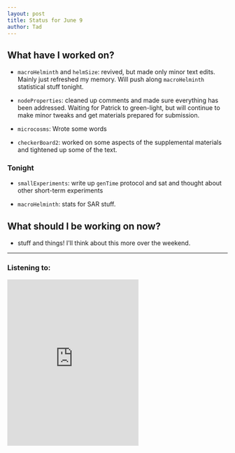 ```yaml
---
layout: post 
title: Status for June 9 
author: Tad
---
```

 
## What have I worked on?
 
* `macroHelminth` and `helmSize`: revived, but made only minor text edits. Mainly just refreshed my memory. Will push along `macroHelminth` statistical stuff tonight.


* `nodeProperties`: cleaned up comments and made sure everything has been addressed. Waiting for Patrick to green-light, but will continue to make minor tweaks and get materials prepared for submission. 

* `microcosms`: Wrote some words

* `checkerBoard2`: worked on some aspects of the supplemental materials and tightened up some of the text. 




### Tonight


* `smallExperiments`: write up `genTime` protocol and sat and thought about other short-term experiments

* `macroHelminth`: stats for SAR stuff.







## What should I be working on now? 

* stuff and things! I'll think about this more over the weekend. 


 
  
--- 
 
### Listening to: 

<iframe src='https://embed.spotify.com/?uri=spotify%3Atrack%3A7FXOSpqXFms6JTeGfaRQua' width='300' height='380' frameborder='0' allowtransparency='true'></iframe> 

<i class='fa fa-code' style='color:pink'></i> 
